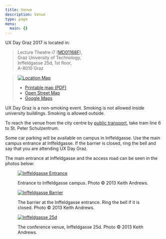 ```yaml
---
title: Venue
description: Venue
type: page
menu:
  main: {}
---
```



 
<p>
UX Day Graz 2017 is located in:
</p>

<blockquote>
Lecture Theatre i7 (<a href="https://online.tugraz.at/tug_online/wbRaum.editRaum?pRaumNr=4030">MD01168F</a>),<br/>
Graz University of Technology,<br/>
Inffeldgasse 25d, 1st floor,<br/>
A-8010 Graz
</blockquote>


<blockquote>
<div id="location">
<div id="location-map">
<p>
<a href="../images/map-i7.svg">
<img id="map-i7" alt="Location Map" src="../images/map-i7.svg" />
</a>
</p>
</div>

<div id="location-links">
<ul>
<li>
<a href="../images/map-i7.pdf">Printable map (PDF)</a>
</li>

<li>
<a href="http://openstreetmap.org/#map=17/47.05778/15.46044">
Open Street Map</a>
</li>

<li>
<a href="https://maps.google.com/maps?q=Graz+Inffeldgasse+25d">
Google Maps</a>
</li>

</ul>
</div>
</div>
</blockquote>


<p>
UX Day Graz is a non-smoking event.  Smoking is not allowed inside
university buildings. Smoking is allowed outside.
</p>

<p>
To reach the venue from the city centre by
<a href="http://holding-graz.at/linien/fahrplaene.html">public
transport</a>, take tram line 6 to St. Peter Schulzentrum.
</p>

<p>
Some car parking will be available on campus in Inffeldgasse. Use the
main campus entrance at Inffeldgasse. If the barrier is closed, ring
the bell and say that you are attending UX Day Graz.
</p>


<p>
The main entrance at Inffeldgasse and the access road
can be seen in the photos below:
</p>


<div id="inffeld-photos">

<figure>
<a href="../images/venue-p01.jpg">
<img id="venue-p01" src="../images/venue-p01.jpg"
  alt="Inffeldgasse Entrance" /></a>
<figcaption>
<p class="caption">
Entrance to Inffeldgasse campus.
<span class="credit">Photo © 2013 Keith Andrews.</span>
</p>
</figcaption>
</figure>

<figure>
<a href="../images/venue-p02.jpg">
<img id="venue-p02" src="../images/venue-p02.jpg"
  alt="Inffeldgasse Barrier" /></a>
<figcaption>
<p class="caption">
The barrier at the Inffeldgasse entrance.
Ring the bell if it is closed.
<span class="credit">Photo © 2013 Keith Andrews.</span>
</p>
</figcaption>
</figure>

<figure>
<a href="../images/venue-p03.jpg">
<img id="venue-p03" src="../images/venue-p03.jpg"
  alt="Inffeldgasse 25d" /></a>
<figcaption>
<p class="caption">
The conference venue, Inffeldgasse 25d.
<span class="credit">Photo © 2013 Keith Andrews.</span>
</p>
</figcaption>
</figure>

</div>

